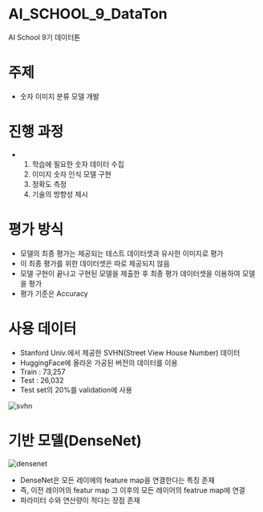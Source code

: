 # AI_SCHOOL_9_DataTon
AI School 9기 데이터톤 
# 주제
- 숫자 이미지 분류 모델 개발
# 진행 과정
- 1. 학습에 필요한 숫자 데이터 수집
  2. 이미지 숫자 인식 모델 구현
  3. 정확도 측정
  4. 기술의 방향성 제시
# 평가 방식
- 모델의 최종 평가는 제공되는 테스트 데이터셋과 유사한 이미지로 평가 
- 이 최종 평가를 위한 데이터셋은 따로 제공되지 않음
- 모델 구현이 끝나고 구현된 모델을 제출한 후 최종 평가 데이터셋을 이용하여 모델을 평가
- 평가 기준은 Accuracy

# 사용 데이터
- Stanford Univ.에서 제공한 SVHN(Street View House Number) 데이터
- HuggingFace에 올라온 가공된 버전의 데이터를 이용
- Train : 73,257
- Test : 26,032
- Test set의 20%를 validation에 사용

![svhn](https://github.com/Seongjin1225/AI_SCHOOL_9_DataTon/assets/114036940/68b17cb2-87e7-4216-852e-010b8a6dd476)

# 기반 모델(DenseNet)
![densenet](https://github.com/Seongjin1225/AI_SCHOOL_9_DataTon/assets/114036940/212828c0-16ec-409d-95df-627b35d4e247)
- DenseNet은 모든 레이에의 feature map을 연결한다는 특징 존재
- 즉, 이전 레이어의 featur map 그 이후의 모든 레이어의 featrue map에 연결
- 파라미터 수와 연산량이 적다는 장점 존재
